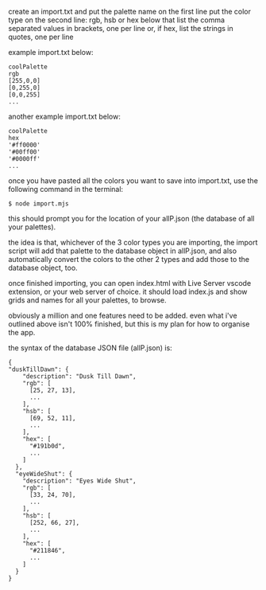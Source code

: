 create an import.txt and put the palette name on the first line
put the color type on the second line: rgb, hsb or hex
below that list the comma separated values in brackets, one per line
or, if hex, list the strings in quotes, one per line

example import.txt below:
```
coolPalette
rgb
[255,0,0]
[0,255,0]
[0,0,255]
...
```

another example import.txt below:
```
coolPalette
hex
'#ff0000'
'#00ff00'
'#0000ff'
...
```

once you have pasted all the colors you want to save into import.txt,
use the following command in the terminal:

```$ node import.mjs```

this should prompt you for the location of your allP.json
(the database of all your palettes).

the idea is that, whichever of the 3 color types you are importing,
the import script will add that palette to the database object in
allP.json, and also automatically convert the colors to the
other 2 types and add those to the database object, too.

once finished importing, you can open index.html with Live Server vscode extension,
or your web server of choice. it should load index.js and show grids and names
for all your palettes, to browse.

obviously a million and one features need to be added. even what i've
outlined above isn't 100% finished, but this is my
plan for how to organise the app.

the syntax of the database JSON file (allP.json) is:

```
{
"duskTillDawn": {
    "description": "Dusk Till Dawn",
    "rgb": [
      [25, 27, 13],
      ...
    ],
    "hsb": [
      [69, 52, 11],
      ...
    ],
    "hex": [
      "#191b0d",
      ...
    ]
  },
  "eyeWideShut": {
    "description": "Eyes Wide Shut",
    "rgb": [
      [33, 24, 70],
      ...
    ],
    "hsb": [
      [252, 66, 27],
      ...
    ],
    "hex": [
      "#211846",
      ...
    ]
  }
}
```

